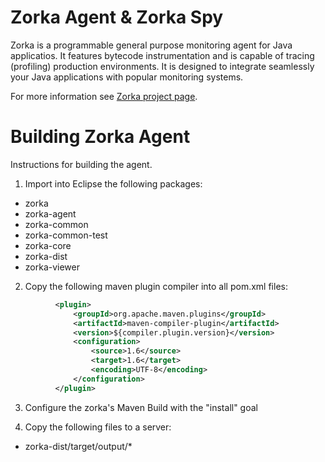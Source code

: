 
Zorka Agent & Zorka Spy
=======================

Zorka is a programmable general purpose monitoring agent for Java applicatios. It features
bytecode instrumentation and is capable of tracing (profiling) production environments.
It is designed to integrate seamlessly your Java applications with popular monitoring systems.

For more information see [Zorka project page](http://zorka.io).


Building Zorka Agent
====================

Instructions for building the agent.

1. Import into Eclipse the following packages:
  * zorka
  * zorka-agent
  * zorka-common
  * zorka-common-test
  * zorka-core
  * zorka-dist
  * zorka-viewer

2. Copy the following maven plugin compiler into all pom.xml files:
  ```xml
            <plugin>
                <groupId>org.apache.maven.plugins</groupId>
                <artifactId>maven-compiler-plugin</artifactId>
                <version>${compiler.plugin.version}</version>
                <configuration>
                    <source>1.6</source>
                    <target>1.6</target>
                    <encoding>UTF-8</encoding>
                </configuration>
            </plugin>
```

3. Configure the zorka's Maven Build with the "install" goal

4. Copy the following files to a server:
  * zorka-dist/target/output/*


